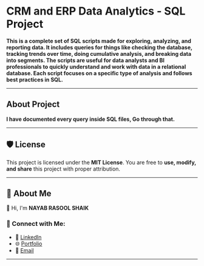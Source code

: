# CRM and ERP Data Analytics - SQL Project

**This is a complete set of SQL scripts made for exploring, analyzing, and reporting data. It includes queries for things like checking the database, tracking trends over time, doing cumulative analysis, and breaking data into segments. The scripts are useful for data analysts and BI professionals to quickly understand and work with data in a relational database. Each script focuses on a specific type of analysis and follows best practices in SQL.**

___

## About Project
**I have documented every query inside SQL files, Go through that.**
___

## 🛡️ License
This project is licensed under the **MIT License**. You are free to **use, modify, and share** this project with proper attribution.

___

## 🚀 About Me
👋 Hi, I'm **NAYAB RASOOL SHAIK**

### 🔗 Connect with Me:
- 💼 [LinkedIn](https://www.linkedin.com/in/nayabrasool-shaik)
- 🌐 [Portfolio](http://nayabrasool.my.canva.site/)
- 📧 [Email](mailto:nayabshaik046@example.com)

___
